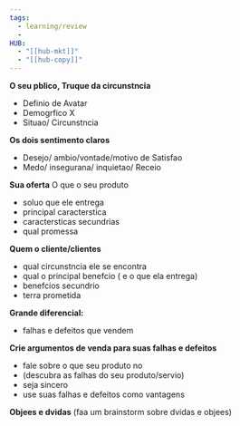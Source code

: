 ```yaml
---
tags:
  - learning/review
  - 
HUB:
  - "[[hub-mkt]]"
  - "[[hub-copy]]"
---
```



**O seu pblico, Truque da circunstncia** 
- Definio de Avatar
- Demogrfico X
- Situao/ Circunstncia

**Os dois sentimento claros**
- Desejo/ ambio/vontade/motivo de Satisfao
- Medo/ insegurana/ inquietao/ Receio

**Sua oferta**
O que  o seu produto
- soluo que ele entrega
- principal caracterstica
- caractersticas secundrias
- qual  promessa

**Quem  o cliente/clientes**
- qual circunstncia ele se encontra
- qual o principal benefcio ( e o que ela entrega)
- benefcios secundrio
- terra prometida

**Grande diferencial:**
- falhas e defeitos que vendem 

**Crie argumentos de venda para suas falhas e defeitos**
- fale sobre o que seu produto no 
- (descubra as falhas do seu produto/servio)
- seja sincero
- use suas falhas e defeitos como vantagens

**Objees e dvidas**
(faa um brainstorm sobre dvidas e objees)


